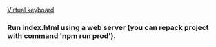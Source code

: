 [Virtual keyboard](https://jimmba.github.io/virtual-keyboard)

### Run index.html using a web server (you can repack project with command 'npm run prod').
